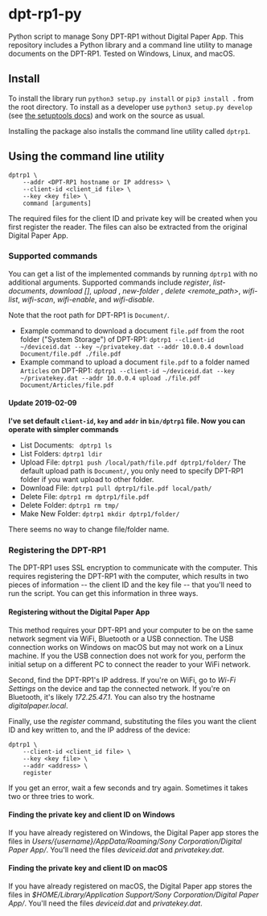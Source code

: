 # dpt-rp1-py
Python script to manage Sony DPT-RP1 without Digital Paper App. This repository includes a Python library and a command line utility to manage documents on the DPT-RP1. Tested on Windows, Linux, and macOS. 

## Install

To install the library run `python3 setup.py install` or `pip3 install .` from the root directory. To install as a developer use `python3 setup.py develop` (see [the setuptools docs](http://setuptools.readthedocs.io/en/latest/setuptools.html#development-mode)) and work on the source as usual.

Installing the package also installs the command line utility called `dptrp1`.

## Using the command line utility
```
dptrp1 \
	--addr <DPT-RP1 hostname or IP address> \
	--client-id <client_id file> \
	--key <key file> \
	command [arguments]
```
The required files for the client ID and private key will be created when you first register the reader. The files can also be extracted from the original Digital Paper App.

### Supported commands
You can get a list of the implemented commands by running `dptrp1` with no additional arguments. Supported commands include _register_, _list-documents_, _download <remote path> [<local path>]_, _upload <local path> <remote path>_, _new-folder <new folder path>_, _delete <remote_path>_, _wifi-list_, _wifi-scan_, _wifi-enable_, and _wifi-disable_.

Note that the root path for DPT-RP1 is `Document/`.
- Example command to download a document `file.pdf` from the root folder ("System Storage") of DPT-RP1: `dptrp1 --client-id ~/deviceid.dat --key ~/privatekey.dat --addr 10.0.0.4 download Document/file.pdf ./file.pdf`
- Example command to upload a document `file.pdf` to a folder named `Articles` on DPT-RP1: `dptrp1 --client-id ~/deviceid.dat --key ~/privatekey.dat --addr 10.0.0.4 upload ./file.pdf Document/Articles/file.pdf`

#### Update 2019-02-09

**I've set default `client-id`, `key` and `addr` in `bin/dptrp1` file. Now you can operate with simpler commands**

 - List Documents: ` dptrp1 ls`
 - List Folders: `dptrp1 ldir` 
 - Upload File: `dptrp1 push /local/path/file.pdf dptrp1/folder/`
 The default upload path is `Document/`, you only need to specify DPT-RP1 folder if you want upload to other folder.
 - Download File: `dptrp1 pull dptrp1/file.pdf local/path/`
 - Delete File: `dptrp1 rm dptrp1/file.pdf` 
 - Delete Folder: `dptrp1 rm tmp/`
 - Make New Folder: `dptrp1 mkdir dptrp1/folder/`

There seems no way to change file/folder name.

### Registering the DPT-RP1

The DPT-RP1 uses SSL encryption to communicate with the computer.  This
requires registering the DPT-RP1 with the computer, which results in 
two pieces of information -- the client ID and the key file -- that you'll need to run the script.  You can get this information in three ways.

#### Registering without the Digital Paper App
This method requires your DPT-RP1 and your computer to be on the same network segment via WiFi, Bluetooth or a USB connection. The USB connection works on Windows on macOS but may not work on a Linux machine. If you the USB connection does not work for you, perform the initial setup on a different PC to connect the reader to your WiFi network.

Second, find the DPT-RP1's IP address. If you're on WiFi, go to 
_Wi-Fi Settings_ on the device and tap the connected network. If you're
on Bluetooth, it's likely _172.25.47.1_. You can also try the hostname _digitalpaper.local_.

Finally, use the _register_ command, substituting the files you want the client ID and key written to, and the IP address of the device:

```
dptrp1 \
	--client-id <client_id file> \
	--key <key file> \
	--addr <address> \
	register
```

If you get an error, wait a few seconds and try again.  Sometimes it takes two or three tries to work.

#### Finding the private key and client ID on Windows

If you have already registered on Windows, the Digital Paper app stores the files in _Users/{username}/AppData/Roaming/Sony Corporation/Digital Paper App/_. You'll need the files _deviceid.dat_ and _privatekey.dat_.

#### Finding the private key and client ID on macOS

If you have already registered on macOS, the Digital Paper app stores the files in _$HOME/Library/Application Support/Sony Corporation/Digital Paper App/_. You'll need the files _deviceid.dat_ and _privatekey.dat_.
